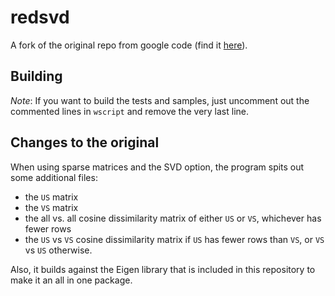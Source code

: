 # redsvd

A fork of the original repo from google code (find it [here](https://code.google.com/archive/p/redsvd/)).

## Building

*Note*: If you want to build the tests and samples, just uncomment out the commented lines in `wscript` and remove the very last line.

## Changes to the original

When using sparse matrices and the SVD option, the program spits out some additional files:

- the `US` matrix
- the `VS` matrix
- the all vs. all cosine dissimilarity matrix of either `US` or `VS`, whichever has fewer rows
- the `US` vs `VS` cosine dissimilarity matrix if `US` has fewer rows than `VS`, or `VS` vs `US` otherwise.

Also, it builds against the Eigen library that is included in this repository to make it an all in one package.
